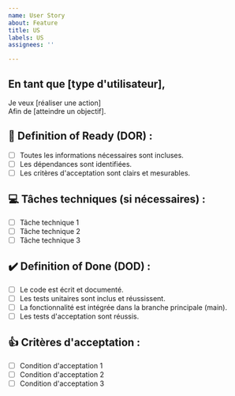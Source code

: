 ```yaml
---
name: User Story
about: Feature
title: US
labels: US
assignees: ''

---
```


## En tant que [type d'utilisateur],

Je veux [réaliser une action]  
Afin de [atteindre un objectif].

## 🏁 Definition of Ready (DOR) :

- [ ] Toutes les informations nécessaires sont incluses.
- [ ] Les dépendances sont identifiées.
- [ ] Les critères d'acceptation sont clairs et mesurables.

## 💻 Tâches techniques (si nécessaires) :

- [ ] Tâche technique 1
- [ ] Tâche technique 2
- [ ] Tâche technique 3

## ✔️ Definition of Done (DOD) :

- [ ] Le code est écrit et documenté.
- [ ] Les tests unitaires sont inclus et réussissent.
- [ ] La fonctionnalité est intégrée dans la branche principale (main).
- [ ] Les tests d'acceptation sont réussis.

## 👍 Critères d'acceptation :

- [ ] Condition d'acceptation 1
- [ ] Condition d'acceptation 2
- [ ] Condition d'acceptation 3
